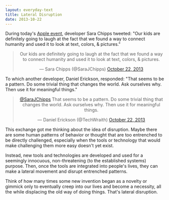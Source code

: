 ```yaml
---
layout: everyday-text
title: Lateral Disruption
date: 2013-10-22
---
```


During today's [Apple event](http://www.theverge.com/2013/10/22/4866718/ipad-air-to-mac-pro-everything-you-need-to-know-apple-fall-event), developer Sara Chipps tweeted: "Our kids are definitely going to laugh at the fact that we found a way to connect humanity and used it to look at text, colors, & pictures."

<p><blockquote class="twitter-tweet" align="center"><p>Our kids are definitely going to laugh at the fact that we found a way to connect humanity and used it to look at text, colors, &amp; pictures.</p>&mdash; Sara Chipps (@SaraJChipps) <a href="https://twitter.com/SaraJChipps/statuses/392740150729801728">October 22, 2013</a></blockquote>
<script async src="//platform.twitter.com/widgets.js" charset="utf-8"></script></p>

To which another developer, Daniel Erickson, responded: "That seems to be a pattern. Do some trivial thing that changes the world. Ask ourselves why. Then use it for meaningful things."

<p><blockquote class="twitter-tweet" align="center" data-conversation="none"><p><a href="https://twitter.com/SaraJChipps">@SaraJChipps</a> That seems to be a pattern. Do some trivial thing that changes the world. Ask ourselves why. Then use it for meaningful things.</p>&mdash; Daniel Erickson (@TechWraith) <a href="https://twitter.com/TechWraith/statuses/392742366060109824">October 22, 2013</a></blockquote>
<script async src="//platform.twitter.com/widgets.js" charset="utf-8"></script></p>

This exchange got me thinking about the idea of disruption. Maybe there are some human patterns of behavior or thought that are too entrenched to be directly challenged, especially when the tools or technology that would make challenging them more easy doesn't yet exist.

Instead, new tools and technologies are developed and used for a seemingly innocuous, non-threatening (to the established systems) purpose. Then, once the tools are integrated into people's lives, they can make a lateral movement and disrupt entrenched patterns.

Think of how many times some new invention began as a novelty or gimmick only to eventually creep into our lives and become a necessity, all the while displacing the old way of doing things. That's lateral disruption.